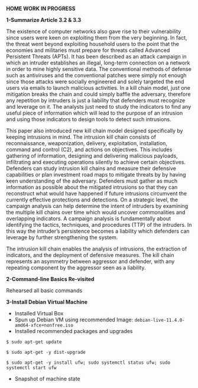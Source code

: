 **HOME WORK IN PROGRESS**

**1-Summarize Article 3.2 & 3.3**


The existence of computer networks also gave rise to their vulnerability since users were keen on exploiting them from the very beginning. In fact, the threat went beyond exploiting household users to the point that the economies and militaries must prepare for threats called Advanced Persistent Threats (APTs). It has been described as an attack campaign in which an intruder establishes an illegal, long-term connection on a network in order to mine highly sensitive data. The conventional methods of defense such as antiviruses and the conventional patches were simply not enough since those attacks were socially engineered and solely targeted the end users via emails to launch malicious activities. In a kill chain model, just one mitigation breaks the chain and could simply baffle the adversary, therefore any repetition by intruders is just a liability that defenders must recognize and leverage on it. The analysts just need to study the indicators to find any useful piece of information which will lead to the purpose of an intrusion and using those indicators to design tools to detect such intrusions. 

This paper also introduced new kill chain model designed specifically by keeping intrusions in mind. The intrusion kill chain consists of reconnaissance, weaponization, delivery, exploitation, installation, command and control (C2), and actions on objectives. This includes gathering of information, designing and delivering malicious payloads, infiltrating and executing operations silently to achieve certain objectives. Defenders can study intrusion kill chains and measure their defensive capabilities or plan investment road maps to mitigate threats by by having keen understanding of the adversary. Defenders must gather as much information as possible about the mitigated intrusions so that they can reconstruct what would have happened if future intrusions circumvent the currently effective protections and detections. On a strategic level, the campaign analysis can help determine the intent of intruders by examining the multiple kill chains over time which would uncover commonalities and overlapping indicators. A campaign analysis is fundamentally about identifying the tactics, techniques, and procedures (TTP) of the intruders. In this way the intruder’s persistence becomes a liability which defenders can leverage by further strengthening the system.

The intrusion kill chain enables the analysis of intrusions, the extraction of indicators, and the deployment of defensive measures. The kill chain represents an asymmetry between aggressor and defender, with any repeating component by the aggressor seen as a liability.

**2-Command-line Basics Re-visited**

Rehearsed all basic commands 

**3-Install Debian Virtual Machine**

- Installed Virtual Box
- Spun up Debian VM using recommended Image: ```debian-live-11.4.0-amd64-xfce+nonfree.iso```
- Installed recommended packages and upgrades

```$ sudo apt-get update```

```$ sudo apt-get -y dist-upgrade```

```$ sudo apt-get -y install ufw; sudo systemctl status ufw; sudo systemctl start ufw ```

- Snapshot of machine state



